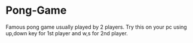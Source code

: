 # Pong-Game
Famous pong game usually played by 2 players. Try this on your pc using up,down key for 1st player and w,s for 2nd player.
